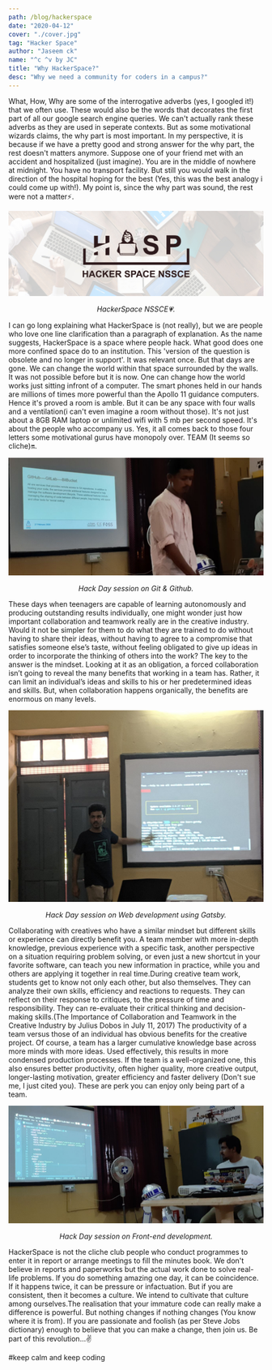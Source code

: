 ```yaml
---
path: /blog/hackerspace
date: "2020-04-12"
cover: "./cover.jpg"
tag: "Hacker Space"
author: "Jaseem ck"
name: "^c ^v by JC"
title: "Why HackerSpace?"
desc: "Why we need a community for coders in a campus?"
---
```



What, How, Why are some of the interrogative adverbs (yes, I googled it!) that we often use. These would also be the words that decorates the first part of all our google search engine queries. We can't actually rank these adverbs as they are used in seperate contexts. But as some motivational wizards claims, the why part is most important. In my perspective, it is because if we have a pretty good and strong answer for the why part, the rest doesn't matters anymore. Suppose one of your friend met with an accident and hospitalized (just imagine). You are in the middle of nowhere at midnight. You have no transport facility. But still you would walk in the direction of the hospital hoping for the best (Yes, this was the best analogy i could come up with!). My point is, since the why part was sound, the rest were not a matter⚡. 

![Logo](./logo.jpg "Logo")
<p style="text-align: center"><em>HackerSpace NSSCE💗.</em></p>

I can go long explaining what HackerSpace is (not really), but we are people who love one line clarification than a paragraph of explanation. As the name suggests, HackerSpace is a space where people hack. What good does one more confined space do to an institution. This 'version of the question is obsolete and no longer in support'. It was relevant once. But that days are gone. We can change the world within that space surrounded by the walls. It was not possible before but it is now. One can change how the world works just sitting infront of a computer. The smart phones held in our hands are millions of times more powerful than the Apollo 11 guidance computers. Hence it's proved a room is amble. But it can be any space with four walls and a ventilation(i can't even imagine a room without those). It's not just about a 8GB RAM laptop or unlimited wifi with 5 mb per second speed. It's about the people who accompany us. Yes, it all comes back to those four letters some motivational gurus have monopoly over. TEAM (It seems so cliche)🔛.

![Class1](./class1.jpg "Class1")
<p style="text-align: center"><em>Hack Day session on Git & Github.</em></p>

These days when teenagers are capable of learning autonomously and producing outstanding results individually, one might wonder just how important collaboration and teamwork really are in the creative industry. Would it not be simpler for them to do what they are trained to do without having to share their ideas, without having to agree to a compromise that satisfies someone else’s taste, without feeling obligated to give up ideas in order to incorporate the thinking of others into the work? 
The key to the answer is the mindset. Looking at it as an obligation, a forced collaboration isn’t going to reveal the many benefits that working in a team has. Rather, it can limit an individual’s ideas and skills to his or her predetermined ideas and skills. But, when collaboration happens organically, the benefits are enormous on many levels.

![Class2](./class2.jpg "Class2")
<p style="text-align: center"><em>Hack Day session on Web development using Gatsby.</em></p>

Collaborating with creatives who have a similar mindset but different skills or experience can directly benefit you. A team member with more in-depth knowledge, previous experience with a specific task, another perspective on a situation requiring problem solving, or even just a new shortcut in your favorite software, can teach you new information in practice, while you and others are applying it together in real time.During creative team work, students get to know not only each other, but also themselves. They can analyze their own skills, efficiency and reactions to requests. They can reflect on their response to critiques, to the pressure of time and responsibility. They can re-evaluate their critical thinking and decision-making skills.(The Importance of Collaboration and Teamwork in the Creative Industry by Julius Dobos in July 11, 2017) 
The productivity of a team versus those of an individual has obvious benefits for the creative project. Of course, a team has a larger cumulative knowledge base across more minds with more ideas. Used effectively, this results in more condensed production processes. If the team is a well-organized one, this also ensures better productivity, often higher quality, more creative output, longer-lasting motivation, greater efficiency and faster delivery (Don't sue me, I just cited you). These are perk you can enjoy only being part of a team.


![Class3](./class3.jpg "Class3")
<p style="text-align: center"><em>Hack Day session on Front-end development.</em></p>


HackerSpace is not the cliche club people who conduct programmes to enter it in report or arrange meetings to fill the minutes book. We don't believe in reports and paperworks but the actual work done to solve real-life problems. If you do something amazing one day, it can be coincidence. If it happens twice, it can be pressure or infactuation. But if you are consistent, then it becomes a culture. We intend to cultivate that culture among ourselves.The realisation that your immature code can really make a difference is powerful. But nothing changes if nothing changes (You know where it is from). If you are passionate and foolish (as per Steve Jobs dictionary) enough to believe that you can make a change, then join us. Be part of this revolution...✌️

#keep calm and keep coding 


